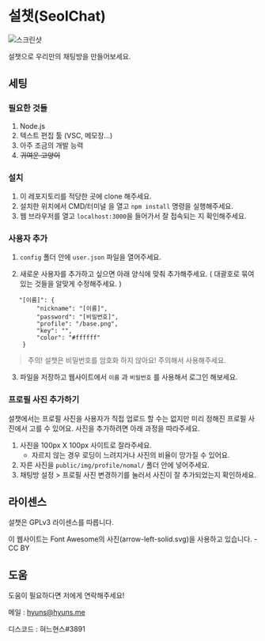 # 설챗(SeolChat)

![스크린샷](https://user-images.githubusercontent.com/46562466/105063958-af3a0280-5abf-11eb-99ba-0a9fa1c9b09f.png)

설챗으로 우리만의 채팅방을 만들어보세요.

## 세팅

### 필요한 것들

1. Node.js
2. 텍스트 편집 툴 (VSC, 메모장...)
3. 아주 조금의 개발 능력
4. ~~귀여운 고양이~~

### 설치

1. 이 레포지토리를 적당한 곳에 clone 해주세요.
2. 설치한 위치에서 CMD/터미널 을 열고 `npm install` 명령을 실행해주세요.
3. 웹 브라우저를 열고 `localhost:3000`을 들어가서 잘 접속되는 지 확인해주세요.

### 사용자 추가

1. `config` 폴더 안에 `user.json` 파일을 열어주세요.

2. 새로운 사용자를 추가하고 싶으면 아래 양식에 맞춰 추가해주세요. ( 대괄호로 묶여있는 것들을 알맞게 수정해주세요. )
```
   "[이름]": {
        "nickname": "[이름]",
        "password": "[비밀번호]",
        "profile": "/base.png",
        "key": "",
        "color": "#ffffff"
    }
```
> 주의! 설챗은 비밀번호를 암호화 하지 않아요! 주의해서 사용해주세요.

3. 파일을 저장하고 웹사이트에서 `이름` 과 `비밀번호` 를 사용해서 로그인 해보세요.

### 프로필 사진 추가하기

설챗에서는 프로필 사진을 사용자가 직접 업로드 할 수는 없지만 미리 정해진 프로필 사진에서 고를 수 있어요. 사진을 추가하려면 아래 과정을 따라주세요.

1. 사진을 100px X 100px 사이트로 잘라주세요.
   * 자르지 않는 경우 로딩이 느려지거나 사진의 비율이 망가질 수 있어요.
2. 자른 사진을 `public/img/profile/nomal/` 폴더 안에 넣어주세요.
3. 채팅방 설정 > 프로필 사진 변경하기를 눌러서 사진이 잘 추가되었는지 확인하세요.

## 라이센스

설챗은 GPLv3 라이센스를 따릅니다.

이 웹사이트는 Font Awesome의 사진(arrow-left-solid.svg)을 사용하고 있습니다. - CC BY

## 도움

도움이 필요하다면 저에게 연락해주세요!

메일 : hyuns@hyuns.me

디스코드 : 혀느현스#3891